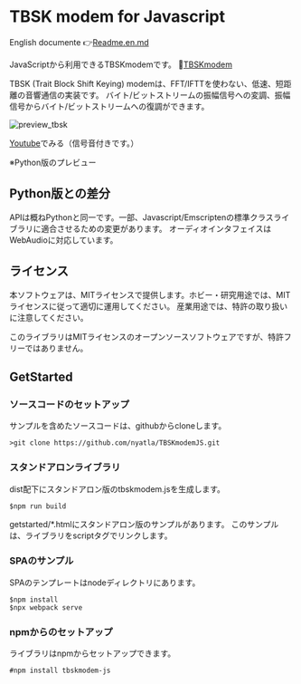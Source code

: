 # TBSK modem for Javascript


English documente 👉[Readme.en.md](Readme.en.md)


JavaScriptから利用できるTBSKmodemです。
🐓[TBSKmodem](https://github.com/nyatla/TBSKmodem)


TBSK (Trait Block Shift Keying) modemは、FFT/IFTTを使わない、低速、短距離の音響通信の実装です。
バイト/ビットストリームの振幅信号への変調、振幅信号からバイト/ビットストリームへの復調ができます。


![preview_tbsk](https://user-images.githubusercontent.com/2483108/194768184-cecddff0-1fa4-4df8-af3f-f16ed4ef1718.gif)


[Youtube](https://www.youtube.com/watch?v=4cB3hWATDUQ)でみる（信号音付きです。）

※Python版のプレビュー


## Python版との差分

APIは概ねPythonと同一です。一部、Javascript/Emscriptenの標準クラスライブラリに適合させるための変更があります。
オーディオインタフェイスはWebAudioに対応しています。


## ライセンス

本ソフトウェアは、MITライセンスで提供します。ホビー・研究用途では、MITライセンスに従って適切に運用してください。
産業用途では、特許の取り扱いに注意してください。

このライブラリはMITライセンスのオープンソースソフトウェアですが、特許フリーではありません。

## GetStarted


### ソースコードのセットアップ
サンプルを含めたソースコードは、githubからcloneします。

```
>git clone https://github.com/nyatla/TBSKmodemJS.git
```

### スタンドアロンライブラリ

dist配下にスタンドアロン版のtbskmodem.jsを生成します。
```
$npm run build
```
getstarted/*.htmlにスタンドアロン版のサンプルがあります。
このサンプルは、ライブラリをscriptタグでリンクします。


### SPAのサンプル

SPAのテンプレートはnodeディレクトリにあります。

```
$npm install
$npx webpack serve
```

### npmからのセットアップ

ライブラリはnpmからセットアップできます。
```
#npm install tbskmodem-js
```

